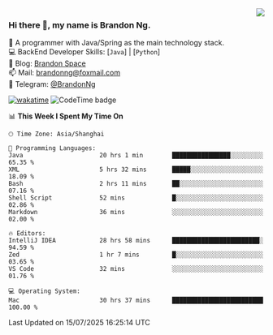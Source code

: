 <img  align="right" src="https://github-readme-stats-brandon0824.vercel.app/api/top-langs/?username=brandon0824&layout=compact">

### Hi there 👋, my name is Brandon Ng.

🌱 A programmer with Java/Spring as the main technology stack.  
💻 BackEnd Developer Skills: [`Java`] | [`Python`]  
📝 Blog: [Brandon Space](https://blog.brandonng.cc)  
📫 Mail: brandonng@foxmail.com  
📰 Telegram: [@BrandonNg](https://t.me/BrandonNg24)  

[![wakatime](https://wakatime.com/badge/user/940cafbf-f9d5-4b24-9a07-19bb072f52bb.svg)](https://wakatime.com/@940cafbf-f9d5-4b24-9a07-19bb072f52bb)
![CodeTime badge](https://img.shields.io/endpoint?style=flat-square&url=https%3A%2F%2Fapi.codetime.dev%2Fshield%3Fid%3D128%26project%3D%26in%3D604800000)

<!--START_SECTION:waka-->
📊 **This Week I Spent My Time On** 

```text
🕑︎ Time Zone: Asia/Shanghai

💬 Programming Languages: 
Java                     20 hrs 1 min        ████████████████░░░░░░░░░   65.35 % 
XML                      5 hrs 32 mins       █████░░░░░░░░░░░░░░░░░░░░   18.09 % 
Bash                     2 hrs 11 mins       ██░░░░░░░░░░░░░░░░░░░░░░░   07.16 % 
Shell Script             52 mins             █░░░░░░░░░░░░░░░░░░░░░░░░   02.86 % 
Markdown                 36 mins             ░░░░░░░░░░░░░░░░░░░░░░░░░   02.00 % 

🔥 Editors: 
IntelliJ IDEA            28 hrs 58 mins      ████████████████████████░   94.59 % 
Zed                      1 hr 7 mins         █░░░░░░░░░░░░░░░░░░░░░░░░   03.65 % 
VS Code                  32 mins             ░░░░░░░░░░░░░░░░░░░░░░░░░   01.76 % 

💻 Operating System: 
Mac                      30 hrs 37 mins      █████████████████████████   100.00 % 
```


 Last Updated on 15/07/2025 16:25:14 UTC
<!--END_SECTION:waka-->
